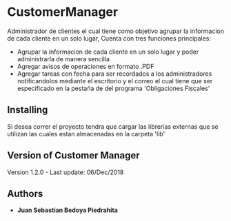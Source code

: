 # CustomerManager
Administrador de clientes el cual tiene como objetivo agrupar la informacion de cada cliente en un solo lugar, Cuenta con tres funciones principales:
* Agrupar la informacion de cada cliente en un solo lugar y poder administrarla de manera sencilla
* Agregar avisos de operaciones en formato .PDF
* Agregar tareas con fecha para ser recordados a los administradores notificandolos mediante el escritorio y el correo el cual tiene que ser especificado en la pestaña de del programa 'Obligaciones Fiscales'

## Installing

Si desea correr el proyecto tendra que cargar las librerias externas que se utilizan las cuales estan almacenadas en la carpeta 'lib'

## Version of Customer Manager

Version 1.2.0 - Last update: 06/Dec/2018

## Authors

* **Juan Sebastian Bedoya Piedrahita**

